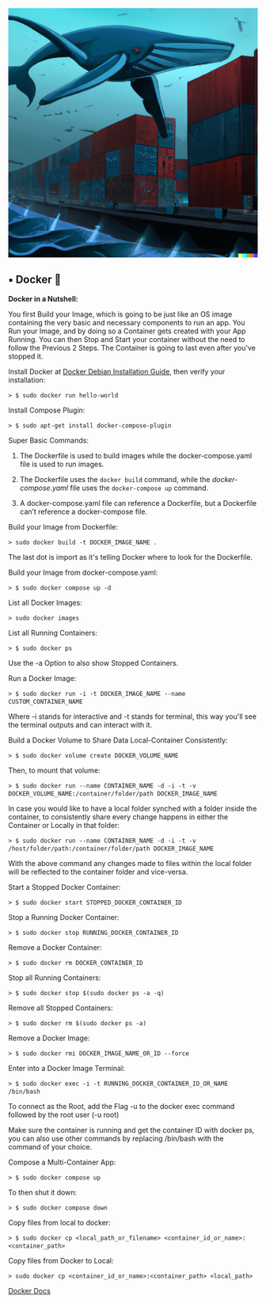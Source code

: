 <img src="/pics/Docker.png">

## ▪️ Docker 🐋 

**Docker in a Nutshell:**

You first Build your Image, which is going to be just like an OS image containing the very basic and necessary components to run an app.
You Run your Image, and by doing so a Container gets created with your App Running.
You can then Stop and Start your container without the need to follow the Previous 2 Steps.
The Container is going to last even after you've stopped it.

Install Docker at [Docker Debian Installation Guide](https://docs.docker.com/engine/install/debian/), then verify your installation:

	> $ sudo docker run hello-world

Install Compose Plugin:

	> $ sudo apt-get install docker-compose-plugin

Super Basic Commands:

1.  The Dockerfile is used to build images while the docker-compose.yaml file is used to run images.

2.  The Dockerfile uses the `docker build` command, while the _docker-compose.yaml_ file uses the `docker-compose up` command.

3.  A docker-compose.yaml file can reference a Dockerfile, but a Dockerfile can’t reference a docker-compose file.

Build your Image from Dockerfile:

	> sudo docker build -t DOCKER_IMAGE_NAME .
	
The last dot is import as it's telling Docker where to look for the Dockerfile.

Build your Image from docker-compose.yaml:

	> $ sudo docker compose up -d

List all Docker Images:

	> sudo docker images

List all Running Containers:

	> $ sudo docker ps

Use the -a Option to also show Stopped Containers.

Run a Docker Image:

	> $ sudo docker run -i -t DOCKER_IMAGE_NAME --name CUSTOM_CONTAINER_NAME

Where -i stands for interactive and -t stands for terminal, this way you'll see the terminal outputs and can interact with it.

Build a Docker Volume to Share Data Local-Container Consistently:

	> $ sudo docker volume create DOCKER_VOLUME_NAME

Then, to mount that volume:

 	> $ sudo docker run --name CONTAINER_NAME -d -i -t -v DOCKER_VOLUME_NAME:/container/folder/path DOCKER_IMAGE_NAME

 In case you would like to have a local folder synched with a folder inside the container, to consistently share every change happens in either the Container or Locally in that folder:
 
 	> $ sudo docker run --name CONTAINER_NAME -d -i -t -v /host/folder/path:/container/folder/path DOCKER_IMAGE_NAME

With the above command any changes made to files within the local folder will be reflected to the container folder and vice-versa.

Start a Stopped Docker Container:

	> $ sudo docker start STOPPED_DOCKER_CONTAINER_ID

Stop a Running Docker Container:

	> $ sudo docker stop RUNNING_DOCKER_CONTAINER_ID

Remove a Docker Container:

	> $ sudo docker rm DOCKER_CONTAINER_ID

Stop all Running Containers:

	> $ sudo docker stop $(sudo docker ps -a -q)

Remove all Stopped Containers:

	> $ sudo docker rm $(sudo docker ps -a)

Remove a Docker Image:

	> $ sudo docker rmi DOCKER_IMAGE_NAME_OR_ID --force

Enter into a Docker Image Terminal:

	> $ sudo docker exec -i -t RUNNING_DOCKER_CONTAINER_ID_OR_NAME /bin/bash

To connect as the Root, add the Flag -u to the docker exec command followed by the root user (-u root)

Make sure the container is running and get the container ID with docker ps, you can also use other commands by replacing /bin/bash with the command of your choice.

Compose a Multi-Container App:

	> $ sudo docker compose up

To then shut it down:

	> $ sudo docker compose down
	
Copy files from local to docker:
	
	> $ sudo docker cp <local_path_or_filename> <container_id_or_name>:<container_path>

Copy files from Docker to Local:

	> sudo docker cp <container_id_or_name>:<container_path> <local_path>

[Docker Docs](https://docs.docker.com/)
